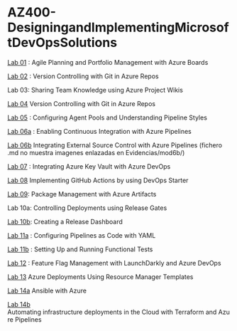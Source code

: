 # AZ400-DesigningandImplementingMicrosoftDevOpsSolutions

[Lab 01](./Instructions/Labs/AZ400_M01_Agile_Planning_and_Portfolio_Management_with_Azure_Boards.md) : Agile Planning and Portfolio Management with Azure Boards

[Lab 02](./Instructions/Labs/AZ400_M02_Version_Controlling_with_Git_in_Azure_Repos.md) : Version Controlling with Git in Azure Repos

Lab 03: Sharing Team Knowledge using Azure Project Wikis

[Lab 04](./Instructions/Labs/AZ400_M04_Version_Controlling_with_Git_in_Azure_Repos.md)  Version Controlling with Git in Azure Repos

[Lab 05](./Instructions/Labs/AZ400_M05_Configuring_Agent_Pools_and_Understanding_Pipeline_Styles.md) : Configuring Agent Pools and Understanding Pipeline Styles

[Lab 06a](./Instructions/Labs/AZ400_M06_Enabling_Continuous_Integration_with_Azure_Pipelines.md) : Enabling Continuous Integration with Azure Pipelines

[Lab 06b](./Instructions/Labs/AZ400_M06_Integrating_External_Source_Control_with_Azure_Pipelines.md)   Integrating External Source Control with Azure Pipelines (fichero .md no muestra imagenes enlazadas en Evidencias/mod6b/)

[Lab 07](./Instructions/Labs/AZ400_M07_Integrating_Azure_Key_Vault_with_Azure_DevOps.md) : Integrating Azure Key Vault with Azure DevOps

[Lab 08](./Instructions/Labs/AZ400_M08_Implementing_GitHub_Actions_by_using_DevOps_Starter.md)   Implementing GitHub Actions by using DevOps Starter

[Lab 09](./Instructions/Labs/AZ400_M09_Package_Management_with_Azure_Artifacts.md): Package Management with Azure Artifacts

Lab 10a: Controlling Deployments using Release Gates

[Lab 10b](./Instructions/Labs/AZ400_M10_Creating_a_Release_Dashboard.md): Creating a Release Dashboard

[Lab 11a](./Instructions/Labs/AZ400_M11_Configuring_Pipelines_as_Code_with_YAML.md) : Configuring Pipelines as Code with YAML

[Lab 11b](./Instructions/Labs/AZ400_M11_Setting_Up_and_Running_Functional_Tests.md) : Setting Up and Running Functional Tests

[Lab 12](./Instructions/Labs/AZ400_M12_Feature_Flag_Management_with_LaunchDarkly_and_Azure_DevOps.md) : Feature Flag Management with LaunchDarkly and Azure DevOps

[Lab 13](./Instructions/Labs/AZ400_M13_Azure_Deployments_Using_Resource_Manager_Templates.md)    Azure Deployments Using Resource Manager Templates

[Lab 14a](./Instructions/Labs/AZ400_M14_Ansible_with_Azure.md)  Ansible with Azure

[Lab 14b](./Instructions/Labs/AZ400_M14_Automating_infrastructure_deployments_in_the_Cloud_with_Terraform.md)  Automating infrastructure deployments in the Cloud with Terraform and Azure Pipelines

